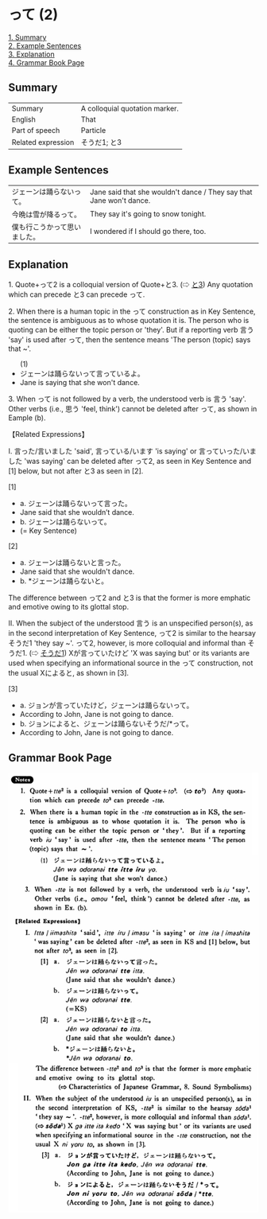 # って (2)

[1. Summary](#summary)<br>
[2. Example Sentences](#example-sentences)<br>
[3. Explanation](#explanation)<br>
[4. Grammar Book Page](#grammar-book-page)<br>


## Summary

<table><tr>   <td>Summary</td>   <td>A colloquial quotation marker.</td></tr><tr>   <td>English</td>   <td>That</td></tr><tr>   <td>Part of speech</td>   <td>Particle</td></tr><tr>   <td>Related expression</td>   <td>そうだ1; と3</td></tr></table>

## Example Sentences

<table><tr>   <td>ジェーンは踊らないって。</td>   <td>Jane said that she wouldn't dance / They say that Jane won't dance.</td></tr><tr>   <td>今晩は雪が降るって。</td>   <td>They say it's going to snow tonight.</td></tr><tr>   <td>僕も行こうかって思いました。</td>   <td>I wondered if I should go there, too.</td></tr></table>

## Explanation

<p>1. Quote+<span class="cloze">って</span>2 is a colloquial version of Quote+と3. (⇨ <a href="#㊦ と (3)">と3</a>) Any quotation which can precede と3 can precede <span class="cloze">って</span>.</p>  <p>2. When there is a human topic in the <span class="cloze">って</span> construction as in Key Sentence, the sentence is ambiguous as to whose quotation it is. The person who is quoting can be either the topic person or 'they'. But if a reporting verb 言う 'say' is used after <span class="cloze">って</span>, then the sentence means 'The person (topic) says that ~'.</p>  <ul>(1) <li>ジェーンは踊らない<span class="cloze">って</span>言っているよ。</li> <li>Jane is saying that she won't dance.</li> </ul>  <p>3. When <span class="cloze">って</span> is not followed by a verb, the understood verb is 言う 'say'. Other verbs (i.e., 思う 'feel, think') cannot be deleted after <span class="cloze">って</span>, as shown in Eample (b).</p>  <p>【Related Expressions】</p>  <p>I. 言った/言いました 'said', 言っている/います 'is saying' or 言っていった/いました 'was saying' can be deleted after <span class="cloze">って</span>2, as seen in Key Sentence and [1] below, but not after と3 as seen in [2].</p>  <p>[1]</p>  <ul> <li>a. ジェーンは踊らない<span class="cloze">って</span>言った。</li> <li>Jane said that she wouldn’t dance.</li> <div class="divide"></div> <li>b. ジェーンは踊らない<span class="cloze">って</span>。</li> <div class="divide"></div> <li>(= Key Sentence)</li> </ul>  <p>[2]</p>  <ul> <li>a. ジェーンは踊らないと言った。</li> <li>Jane said that she wouldn't dance.</li> <div class="divide"></div> <li>b. *ジェーンは踊らないと。</li> </ul>  <p>The difference between <span class="cloze">って</span>2 and と3 is that the former is more emphatic and emotive owing to its glottal stop.</p>  <p>II. When the subject of the understood 言う is an unspecified person(s), as in the second interpretation of Key Sentence, <span class="cloze">って</span>2 is similar to the hearsay そうだ1 'they say ~'. <span class="cloze">って</span>2, however, is more colloquial and informal than そうだ1. (⇨ <a href="#㊦ そうだ (1)">そうだ1</a>) Xが言っていたけど 'X was saying but' or its variants are used when specifying an informational source in the <span class="cloze">って</span> construction, not the usual Xによると, as shown in [3].</p>  <p>[3]</p>  <ul> <li>a. ジョンが言っていたけど，ジェーンは踊らない<span class="cloze">って</span>。</li> <li>According to John, Jane is not going to dance.</li> <div class="divide"></div> <li>b. ジョンによると、ジェーンは踊らないそうだ/*<span class="cloze">って</span>。</li> <li>According to John, Jane is not going to dance.</li> </ul>

## Grammar Book Page

![](../img/Basicって2.png)

